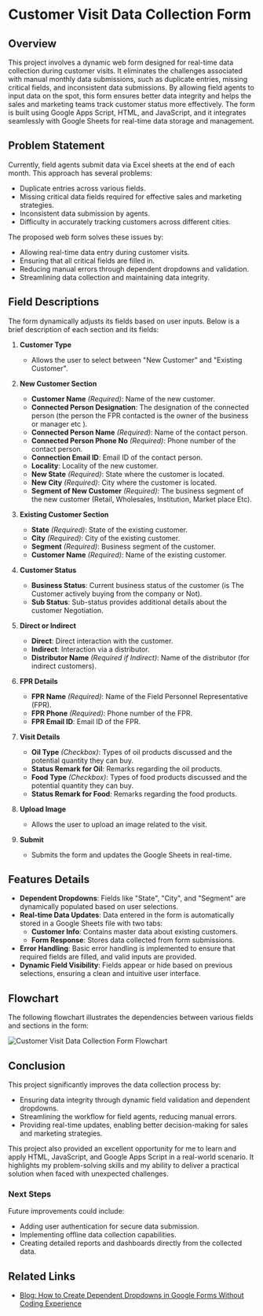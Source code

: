 # Customer Visit Data Collection Form

## Overview
This project involves a dynamic web form designed for real-time data collection during customer visits. It eliminates the challenges associated with manual monthly data submissions, such as duplicate entries, missing critical fields, and inconsistent data submissions. By allowing field agents to input data on the spot, this form ensures better data integrity and helps the sales and marketing teams track customer status more effectively. The form is built using Google Apps Script, HTML, and JavaScript, and it integrates seamlessly with Google Sheets for real-time data storage and management.

## Problem Statement
Currently, field agents submit data via Excel sheets at the end of each month. This approach has several problems:
- Duplicate entries across various fields.
- Missing critical data fields required for effective sales and marketing strategies.
- Inconsistent data submission by agents.
- Difficulty in accurately tracking customers across different cities.

The proposed web form solves these issues by:
- Allowing real-time data entry during customer visits.
- Ensuring that all critical fields are filled in.
- Reducing manual errors through dependent dropdowns and validation.
- Streamlining data collection and maintaining data integrity.

## Field Descriptions
The form dynamically adjusts its fields based on user inputs. Below is a brief description of each section and its fields:

1. **Customer Type**
   - Allows the user to select between "New Customer" and "Existing Customer".

2. **New Customer Section**
   - **Customer Name** *(Required)*: Name of the new customer.
   - **Connected Person Designation**: The designation of the connected person (the person the FPR contacted is the owner of the business or manager etc ).
   - **Connected Person Name** *(Required)*: Name of the contact person.
   - **Connected Person Phone No** *(Required)*: Phone number of the contact person.
   - **Connection Email ID**: Email ID of the contact person.
   - **Locality**: Locality of the new customer.
   - **New State** *(Required)*: State where the customer is located.
   - **New City** *(Required)*: City where the customer is located.
   - **Segment of New Customer** *(Required)*: The business segment of the new customer (Retail, Wholesales, Institution, Market place Etc).

3. **Existing Customer Section**
   - **State** *(Required)*: State of the existing customer.
   - **City** *(Required)*: City of the existing customer.
   - **Segment** *(Required)*: Business segment of the customer.
   - **Customer Name** *(Required)*: Name of the existing customer.

4. **Customer Status**
   - **Business Status**: Current business status of the customer (is The Customer actively buying from the company or Not).
   - **Sub Status**: Sub-status provides additional details about the customer Negotiation.

5. **Direct or Indirect**
   - **Direct**: Direct interaction with the customer.
   - **Indirect**: Interaction via a distributor.
   - **Distributor Name** *(Required if Indirect)*: Name of the distributor (for indirect customers).

6. **FPR Details**
   - **FPR Name** *(Required)*: Name of the Field Personnel Representative (FPR).
   - **FPR Phone** *(Required)*: Phone number of the FPR.
   - **FPR Email ID**: Email ID of the FPR.

7. **Visit Details**
   - **Oil Type** *(Checkbox)*: Types of oil products discussed and the potential quantity they can buy.
   - **Status Remark for Oil**: Remarks regarding the oil products.
   - **Food Type** *(Checkbox)*: Types of food products discussed and the potential quantity they can buy.
   - **Status Remark for Food**: Remarks regarding the food products.

8. **Upload Image**
   - Allows the user to upload an image related to the visit.

9. **Submit**
   - Submits the form and updates the Google Sheets in real-time.

## Features Details
- **Dependent Dropdowns**: Fields like "State", "City", and "Segment" are dynamically populated based on user selections.
- **Real-time Data Updates**: Data entered in the form is automatically stored in a Google Sheets file with two tabs:
  - **Customer Info**: Contains master data about existing customers.
  - **Form Response**: Stores data collected from form submissions.
- **Error Handling**: Basic error handling is implemented to ensure that required fields are filled, and valid inputs are provided.
- **Dynamic Field Visibility**: Fields appear or hide based on previous selections, ensuring a clean and intuitive user interface.

## Flowchart
The following flowchart illustrates the dependencies between various fields and sections in the form:

![Customer Visit Data Collection Form Flowchart](https://github.com/SBOSE550/Market-Visit-Data-Collection-Form/blob/main/Customer%20Visit%20Data%20Collection%20Form%20Flowchart.jpg)


## Conclusion
This project significantly improves the data collection process by:
- Ensuring data integrity through dynamic field validation and dependent dropdowns.
- Streamlining the workflow for field agents, reducing manual errors.
- Providing real-time updates, enabling better decision-making for sales and marketing strategies.

This project also provided an excellent opportunity for me to learn and apply HTML, JavaScript, and Google Apps Script in a real-world scenario. It highlights my problem-solving skills and my ability to deliver a practical solution when faced with unexpected challenges.

### Next Steps
Future improvements could include:
- Adding user authentication for secure data submission.
- Implementing offline data collection capabilities.
- Creating detailed reports and dashboards directly from the collected data.

## Related Links
- [Blog: How to Create Dependent Dropdowns in Google Forms Without Coding Experience](https://medium.com/@soumyadeepbose550/building-a-dynamic-data-collection-form-using-google-apps-script-643e297d0d0c)  
  
